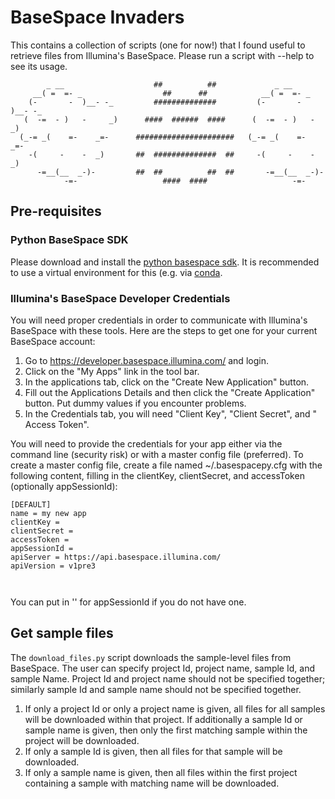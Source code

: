# BaseSpace Invaders

This contains a collection of scripts (one for now!) that I found useful to 
retrieve files from Illumina's BaseSpace.  Please run a script with --help
to see its usage.

            _ __                    ##          ##             _ __
         __( =  =- _                  ##      ##            __( =  =- _ 
        (-       -  )__- -_         ##############         (-       -  )__- -_
       (  -=  - )   -     _)      ####  ######  ####      (  -=  - )   -     _)
      (_-= _(    =-    _=-      ######################   (_-= _(    =-    _=- 
        -(     -    -  _)       ##  ##############  ##     -(     -    -  _)
          -=__(__  _-)-         ##  ##          ##  ##       -=__(__  _-)-
                -=-                   ####  ####                   -=-

## Pre-requisites

### Python BaseSpace SDK
Please download and install the 
[python basespace sdk](http://github.com/basespace/basespace-python-sdk).
It is recommended to use a virtual environment for this (e.g. via [conda](http://continuum.io/downloads#all).

### Illumina's BaseSpace Developer Credentials

You will need proper credentials in order to communicate with Illumina's 
BaseSpace with these tools. Here are the steps to get one for your current 
BaseSpace account:

1. Go to https://developer.basespace.illumina.com/ and login.
2. Click on the "My Apps" link in the tool bar.
3. In the applications tab, click on the "Create New Application" button.
4. Fill out the Applications Details and then click the "Create Application" 
button.  Put dummy values if you encounter problems.
5. In the Credentials tab, you will need "Client Key", "Client Secret", and "
Access Token".

You will need to provide the credentials for your app either via the command 
line (security risk) or with a master config file (preferred).
To create a master config file, create a file named ~/.basespacepy.cfg with the following content,
filling in the clientKey, clientSecret, and accessToken (optionally appSessionId):
<pre language="bash">
<code>[DEFAULT]
name = my new app
clientKey =
clientSecret = 
accessToken = 
appSessionId =
apiServer = https://api.basespace.illumina.com/
apiVersion = v1pre3
</pre>
</code>
You can put in '' for appSessionId if you do not have one.

## Get sample files
The <code>download_files.py</code> script downloads 
the sample-level files from BaseSpace.  The user can specify project Id, 
project name, sample Id, and sample Name.  Project Id and project name should 
not be specified together; similarly sample Id and sample name should not be 
specified together.   

1. If only a project Id or only a project name is given, all files for all
samples will be downloaded within that project.  If additionally a sample Id or 
sample name is given, then only the first matching sample within the project 
will be downloaded.
2. If only a sample Id is given, then all files for that sample will be downloaded.
3. If only a sample name is given, then all files within the first project 
containing a sample with matching name will be downloaded.
